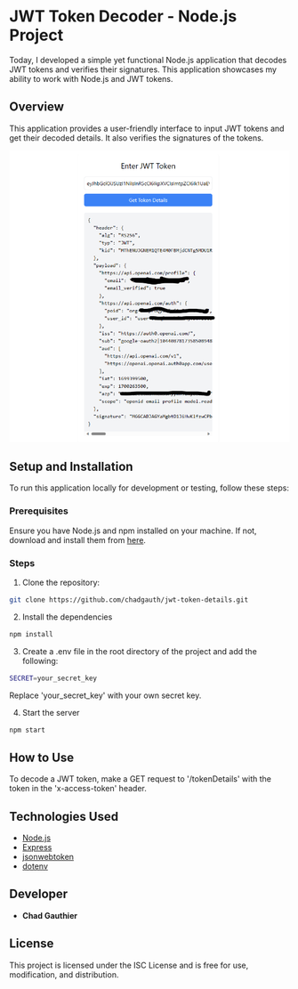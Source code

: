 # JWT Token Decoder - Node.js Project

Today, I developed a simple yet functional Node.js application that decodes JWT tokens and verifies their signatures. This application showcases my ability to work with Node.js and JWT tokens.

## Overview

This application provides a user-friendly interface to input JWT tokens and get their decoded details. It also verifies the signatures of the tokens.

![Application Screenshot](./images/screen.png)

## Setup and Installation

To run this application locally for development or testing, follow these steps:

### Prerequisites

Ensure you have Node.js and npm installed on your machine. If not, download and install them from [here](https://nodejs.org/en/download/).

### Steps

1. Clone the repository:

```bash
git clone https://github.com/chadgauth/jwt-token-details.git
```

2. Install the dependencies
```bash
npm install
```

3. Create a .env file in the root directory of the project and add the following:
```bash
SECRET=your_secret_key
```
Replace 'your_secret_key' with your own secret key.

4. Start the server
```bash
npm start
```

## How to Use

To decode a JWT token, make a GET request to '/tokenDetails' with the token in the 'x-access-token' header.

## Technologies Used

* [Node.js](https://nodejs.org/)
* [Express](https://expressjs.com/)
* [jsonwebtoken](https://www.npmjs.com/package/jsonwebtoken)
* [dotenv](https://www.npmjs.com/package/dotenv)

## Developer

* **Chad Gauthier**

## License

This project is licensed under the ISC License and is free for use, modification, and distribution.
